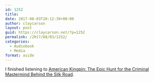 ```yaml
---
id: 1252
title: 
date: 2017-08-03T20:12:39+00:00
author: claycarson
layout: post
guid: https://claycarson.net/?p=1252
permalink: /2017/08/03/1252/
categories:
  - Audiobook
  - Media
format: aside
---
```

I finished listening to [American Kingpin: The Epic Hunt for the Criminal Mastermind Behind the Silk Road](https://www.amazon.com/dp/B01L8C4WBG/ref=dp-kindle-redirect?_encoding=UTF8&btkr=1).
